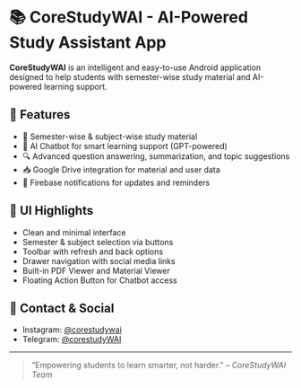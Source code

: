 # 📚 CoreStudyWAI - AI-Powered Study Assistant App

**CoreStudyWAI** is an intelligent and easy-to-use Android application designed to help students with semester-wise study material and AI-powered learning support.

## 🚀 Features

- 📂 Semester-wise & subject-wise study material
- 🤖 AI Chatbot for smart learning support (GPT-powered)
- 🔍 Advanced question answering, summarization, and topic suggestions
- 📥 Google Drive integration for material and user data
- 🔔 Firebase notifications for updates and reminders

## 📱 UI Highlights

- Clean and minimal interface
- Semester & subject selection via buttons
- Toolbar with refresh and back options
- Drawer navigation with social media links
- Built-in PDF Viewer and Material Viewer
- Floating Action Button for Chatbot access

## 📧 Contact & Social

- Instagram: [@corestudywai](https://www.instagram.com/corestudywai?igsh=ZHhyNjcwemJuYjcx)
- Telegram: [@corestudyWAI](https://t.me/CoreStudyWAI)

---

> “Empowering students to learn smarter, not harder.” – *CoreStudyWAI Team*
